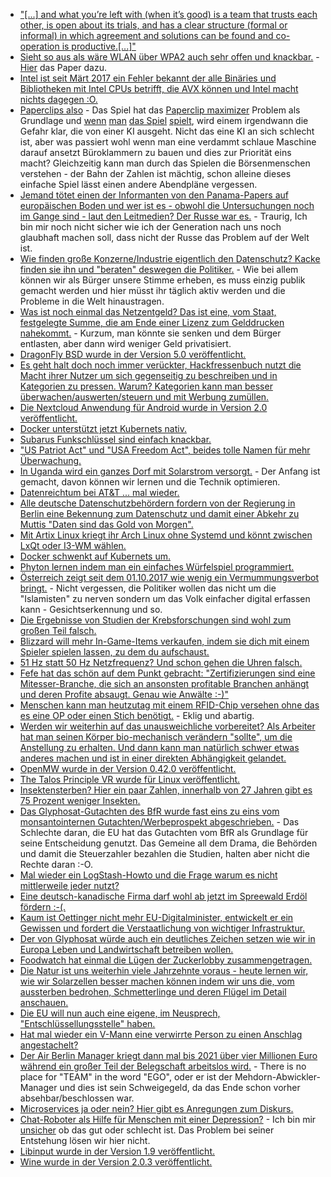 * ["[...] and what you’re left with (when it’s good) is a team that trusts each other, is open about its trials, and has a clear structure (formal or informal) in which agreement and solutions can be found and co-operation is productive.[...]"](https://zwischenzugs.wordpress.com/2017/10/15/my-20-year-experience-of-software-development-methodologies/)
* [Sieht so aus als wäre WLAN über WPA2 auch sehr offen und knackbar.](https://arstechnica.com/information-technology/2017/10/severe-flaw-in-wpa2-protocol-leaves-wi-fi-traffic-open-to-eavesdropping/) - [Hier](https://papers.mathyvanhoef.com/ccs2017.pdf) das Paper dazu.
* [Intel ist seit Märt 2017 ein Fehler bekannt der alle Binäries und Bibliotheken mit Intel CPUs betrifft, die AVX können und Intel macht nichts dagegen :O.](https://blog.fefe.de/?ts=a71ab7b5)
* [Paperclips also](http://www.decisionproblem.com/paperclips/index2.html) - Das Spiel hat das [Paperclip maximizer](https://en.wikipedia.org/wiki/Instrumental_convergence#Paperclip_maximizer) Problem als Grundlage und [wenn](http://digg.com/2017/paperclip-game) [man](https://www.rockpapershotgun.com/2017/10/10/paperclips-is-a-clicker-game-about-a-scary-ai/) [das Spiel](https://venturebeat.com/2017/10/10/this-clicker-game-lets-you-take-over-the-world-with-paper-clips/) [spielt](http://www.businessinsider.de/paper-clip-game-superintelligence-theory?r=US&IR=T), wird einem irgendwann die Gefahr klar, die von einer KI ausgeht. Nicht das eine KI an sich schlecht ist, aber was passiert wohl wenn man eine verdammt schlaue Maschine darauf ansetzt Büroklammern zu bauen und dies zur Priorität eins macht? Gleichzeitig kann man durch das Spielen die Börsenmenschen verstehen - der Bahn der Zahlen ist mächtig, schon alleine dieses einfache Spiel lässt einen andere Abendpläne vergessen.
* [Jemand tötet einen der Informanten von den Panama-Papers auf europäischen Boden und wer ist es - obwohl die Untersuchungen noch im Gange sind - laut den Leitmedien? Der Russe war es.](https://www.theguardian.com/world/2017/oct/16/malta-car-bomb-kills-panama-papers-journalist) - Traurig, Ich bin mir noch nicht sicher wie ich der Generation nach uns noch glaubhaft machen soll, dass nicht der Russe das Problem auf der Welt ist.
* [Wie finden große Konzerne/Industrie eigentlich den Datenschutz? Kacke finden sie ihn und "beraten" deswegen die Politiker.](https://www.heise.de/newsticker/meldung/Lobby-Bericht-E-Privacy-Wie-die-Industrie-starken-Datenschutz-bekaempft-3863245.html) - Wie bei allem können wir als Bürger unsere Stimme erheben, es muss einzig publik gemacht werden und hier müsst ihr täglich aktiv werden und die Probleme in die Welt hinaustragen.
* [Was ist noch einmal das Netzentgeld? Das ist eine, vom Staat, festgelegte Summe, die am Ende einer Lizenz zum Gelddrucken nahekommt.](http://www.sonnenseite.com/de/wirtschaft/strompreise-netzentgelte-hoeher-als-eeg-umlage.html) - Kurzum, man könnte sie senken und dem Bürger entlasten, aber dann wird weniger Geld privatisiert.
* [DragonFly BSD wurde in der Version 5.0 veröffentlicht.](https://www.pro-linux.de/news/1/25245/dragonfly-bsd-50-ver%C3%B6ffentlicht.html)
* [Es geht halt doch noch immer verückter, Hackfressenbuch nutzt die Macht ihrer Nutzer um sich gegenseitig zu beschreiben und in Kategorien zu pressen. Warum? Kategorien kann man besser überwachen/auswerten/steuern und mit Werbung zumüllen.](https://www.golem.de/news/to-be-honest-facebook-kauft-wahrheits-app-1710-130657.html)
* [Die Nextcloud Anwendung für Android wurde in Version 2.0 veröffentlicht.](https://nextcloud.com/blog/android-2.0-with-contacts-backup-search-fingerprint-locking-notifications-and-much-more/)
* [Docker unterstützt jetzt Kubernets nativ.](https://www.heise.de/developer/meldung/Container-Docker-unterstuetzt-Kubernetes-3863625.html)
* [Subarus Funkschlüssel sind einfach knackbar.](https://www.heise.de/newsticker/meldung/Subaru-Funkschliessanlage-problemlos-knackbar-3863667.html)
* ["US Patriot Act" und "USA Freedom Act", beides tolle Namen für mehr Überwachung.](http://www.neopresse.com/politik/usa/usa-freedom-act-ausweitung-der-ueberwachung-durch-die-hintertuer/)
* [In Uganda wird ein ganzes Dorf mit Solarstrom versorgt.](http://www.sonnenseite.com/de/zukunft/solardorf-in-uganda-vollstaendig-mit-strom-versorgt.html) - Der Anfang ist gemacht, davon können wir lernen und die Technik optimieren.
* [Datenreichtum bei AT&T ... mal wieder.](https://www.heise.de/newsticker/meldung/US-Mobilfunker-AT-T-verraet-Kundendaten-3864171.html)
* [Alle deutsche Datenschutzbehördern fordern von der Regierung in Berlin eine Bekennung zum Datenschutz und damit einer Abkehr zu Muttis "Daten sind das Gold von Morgen".](https://www.heise.de/newsticker/meldung/Datenschutzaufsicht-Bundestag-soll-sich-zu-starkem-Datenschutz-bekennen-3864244.html)
* [Mit Artix Linux kriegt ihr Arch Linux ohne Systemd und könnt zwischen LxQt oder I3-WM wählen.](https://www.pro-linux.de/news/1/25248/artix-linux-stellt-neue-installationsmedien-vor.html)
* [Docker schwenkt auf Kubernets um.](https://www.heise.de/ix/meldung/DockerCon-EU-2017-Bringt-Kubernetes-die-Wende-3864237.html)
* [Phyton lernen indem man ein einfaches Würfelspiel programmiert.](https://opensource.com/article/17/10/python-101)
* [Österreich zeigt seit dem 01.10.2017 wie wenig ein Vermummungsverbot bringt.](https://blog.fefe.de/?ts=a719e4ed) - Nicht vergessen, die Politiker wollen das nicht um die "Islamisten" zu nerven sondern um das Volk einfacher digital erfassen kann - Gesichtserkennung und so.
* [Die Ergebnisse von Studien der Krebsforschungen sind wohl zum großen Teil falsch.](https://blog.fefe.de/?ts=a719ff7a)
* [Blizzard will mehr In-Game-Items verkaufen, indem sie dich mit einem Spieler spielen lassen, zu dem du aufschaust.](https://blog.fefe.de/?ts=a71982ee)
* [51 Hz statt 50 Hz Netzfrequenz? Und schon gehen die Uhren falsch.](https://blog.fefe.de/?ts=a719491b)
* [Fefe hat das schön auf dem Punkt gebracht: "Zertifizierungen sind eine Mitesser-Branche, die sich an ansonsten profitable Branchen anhängt und deren Profite absaugt. Genau wie Anwälte :-)"](https://blog.fefe.de/?ts=a71946c9)
* [Menschen kann man heutzutag mit einem RFID-Chip versehen ohne das es eine OP oder einen Stich benötigt.](https://www.youtube.com/watch?v=eZmRom81nQo) - Eklig und abartig.
* [Werden wir weiterhin auf das unausweichliche vorbereitet? Als Arbeiter hat man seinen Körper bio-mechanisch verändern "sollte", um die Anstellung zu erhalten. Und dann kann man natürlich schwer etwas anderes machen und ist in einer direkten Abhängigkeit gelandet.](https://www.heise.de/newsticker/meldung/Cyborg-Aktivistin-Wir-koennen-die-Evolution-ueberrunden-3865126.html)
* [OpenMW wurde in der Version 0.42.0 veröffentlicht.](https://games4linux.de/openmw-das-open-source-morrowind-dank-freier-engine/)
* [The Talos Principle VR wurde für Linux veröffentlicht.](https://www.pro-linux.de/news/1/25253/the-talos-principle-vr-f%C3%BCr-linux-vorgestellt.html)
* [Insektensterben? Hier ein paar Zahlen, innerhalb von 27 Jahren gibt es 75 Prozent weniger Insekten.](http://www.sonnenseite.com/de/wissenschaft/internationales-forscherteam-bestaetigt-dramatisches-insektensterben.html)
* [Das Glyphosat-Gutachten des BfR wurde fast eins zu eins vom monsantointernen Gutachten/Werbeprospekt abgeschrieben.](https://blog.fefe.de/?ts=a7197ebc) - Das Schlechte daran, die EU hat das Gutachten vom BfR als Grundlage für seine Entscheidung genutzt. Das Gemeine all dem Drama, die Behörden und damit die Steuerzahler bezahlen die Studien, halten aber nicht die Rechte daran :-O.
* [Mal wieder ein LogStash-Howto und die Frage warum es nicht mittlerweile jeder nutzt?](https://opensource.com/article/17/10/logstash-fundamentals)
* [Eine deutsch-kanadische Firma darf wohl ab jetzt im Spreewald Erdöl fördern :-(.](https://blog.fefe.de/?ts=a71643da)
* [Kaum ist Oettinger nicht mehr EU-Digitalminister, entwickelt er ein Gewissen und fordert die Verstaatlichung von wichtiger Infrastruktur.](https://www.golem.de/news/breitbandausbau-oettinger-bedauert-privatisierung-der-telekom-1710-130712.html)
* [Der von Glyphosat würde auch ein deutliches Zeichen setzen wie wir in Europa Leben und Landwirtschaft betreiben wollen.](https://www.foodwatch.org/de/newsletter/es-geht-um-so-viel-mehr-als-glyphosat/)
* [Foodwatch hat einmal die Lügen der Zuckerlobby zusammengetragen.](https://www.foodwatch.org/de/informieren/zucker-fett-co/aktuelle-nachrichten/die-zucker-lobby-macht-sich-die-welt-wie-sie-ihr-gefaellt/)
* [Die Natur ist uns weiterhin viele Jahrzehnte voraus - heute lernen wir, wie wir Solarzellen besser machen können indem wir uns die, vom aussterben bedrohen, Schmetterlinge und deren Flügel im Detail anschauen.](http://www.sonnenseite.com/de/wissenschaft/schmetterlingsfluegel-inspiriert-photovoltaik.html)
* [Die EU will nun auch eine eigene, im Neusprech, "Entschlüssellungsstelle" haben.](https://www.heise.de/newsticker/meldung/Crypto-Wars-EU-Kommission-plant-Entschluesselungsstelle-3865912.html)
* [Hat mal wieder ein V-Mann eine verwirrte Person zu einen Anschlag angestachelt?](https://blog.fefe.de/?ts=a717d4b0)
* [Der Air Berlin Manager kriegt dann mal bis 2021 über vier Millionen Euro während ein großer Teil der Belegschaft arbeitslos wird.](https://www.heise.de/tp/features/Air-Berlin-Chefgehaltssicherung-ueber-unwiderrufliche-Bankgarantie-3865832.html) - There is no place for "TEAM" in the word "EGO", oder er ist der Mehdorn-Abwickler-Manager und dies ist sein Schweigegeld, da das Ende schon vorher absehbar/beschlossen war.
* [Microservices ja oder nein? Hier gibt es Anregungen zum Diskurs.](https://opensource.com/article/17/10/how-align-your-team-microservices)
* [Chat-Roboter als Hilfe für Menschen mit einer Depression?](https://www.heise.de/newsticker/meldung/Chatbot-fuer-Verhaltenstherapie-mildert-Depressionssymptome-bei-Probanden-3865328.html) - Ich bin mir [unsicher](https://www.heise.de/forum/Technology-Review/News-Kommentare/Chatbot-fuer-Verhaltenstherapie-mildert-Depressionssymptome-bei-Probanden/Ist-doch-logisch/posting-31230979/show/) ob das gut oder schlecht ist. Das Problem bei seiner Entstehung lösen wir hier nicht.
* [Libinput wurde in der Version 1.9 veröffentlicht.](https://www.pro-linux.de/news/1/25259/libinput-19-freigegeben.html)
* [Wine wurde in der Version 2.0.3 veröffentlicht.](https://www.phoronix.com/scan.php?page=news_item&px=Wine-2.0.3-Released)
